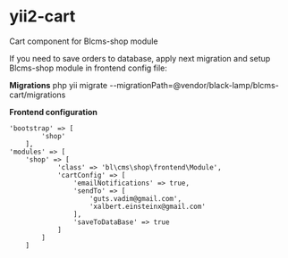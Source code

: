 # yii2-cart
Cart component for Blcms-shop module

If you need to save orders to database, apply next migration and setup Blcms-shop module in frontend config file:

**Migrations**
php yii migrate --migrationPath=@vendor/black-lamp/blcms-cart/migrations

**Frontend configuration**
```
'bootstrap' => [
        'shop'
    ],
'modules' => [
    'shop' => [
            'class' => 'bl\cms\shop\frontend\Module',
            'cartConfig' => [
                'emailNotifications' => true,
                'sendTo' => [
                    'guts.vadim@gmail.com',
                    'xalbert.einsteinx@gmail.com'
                ],
                'saveToDataBase' => true
            ]
        ]
    ]
```